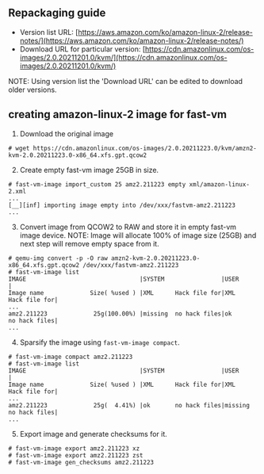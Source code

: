 ## Repackaging guide

- Version list URL: [https://aws.amazon.com/ko/amazon-linux-2/release-notes/](https://aws.amazon.com/ko/amazon-linux-2/release-notes/)
- Download URL for particular version: [https://cdn.amazonlinux.com/os-images/2.0.20211201.0/kvm/](https://cdn.amazonlinux.com/os-images/2.0.20211201.0/kvm/)

NOTE: Using version list the 'Download URL' can be edited to download older versions.

## creating amazon-linux-2 image for fast-vm

1. Download the original image
  ~~~
  # wget https://cdn.amazonlinux.com/os-images/2.0.20211223.0/kvm/amzn2-kvm-2.0.20211223.0-x86_64.xfs.gpt.qcow2
  ~~~

2. Create empty fast-vm image 25GB in size.
  ~~~
  # fast-vm-image import_custom 25 amz2.211223 empty xml/amazon-linux-2.xml
  ...
  [__][inf] importing image empty into /dev/xxx/fastvm-amz2.211223
  ...
  ~~~

3. Convert image from QCOW2 to RAW and store it in empty fast-vm image device. NOTE: Image will allocate 100% of image size (25GB) and next step will remove empty space from it.
  ~~~
  # qemu-img convert -p -O raw amzn2-kvm-2.0.20211223.0-x86_64.xfs.gpt.qcow2 /dev/xxx/fastvm-amz2.211223
  # fast-vm-image list
  IMAGE                                |SYSTEM                |USER                  |
  Image name             Size( %used ) |XML      Hack file for|XML      Hack file for|
  ...
  amz2.211223             25g(100.00%) |missing  no hack files|ok       no hack files|
  ...
  ~~~

4. Sparsify the image using `fast-vm-image compact`.
  ~~~
  # fast-vm-image compact amz2.211223
  # fast-vm-image list
  IMAGE                                |SYSTEM                |USER                  |
  Image name             Size( %used ) |XML      Hack file for|XML      Hack file for|
  ...
  amz2.211223             25g(  4.41%) |ok       no hack files|missing  no hack files|
  ...
  ~~~

5. Export image and generate checksums for it.
  ~~~
  # fast-vm-image export amz2.211223 xz
  # fast-vm-image export amz2.211223 zst
  # fast-vm-image gen_checksums amz2.211223
  ~~~
